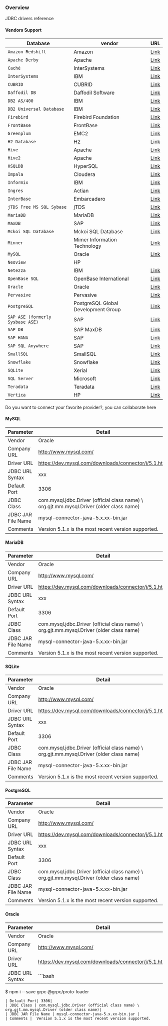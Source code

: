 ### Overview

JDBC drivers reference

#### Vendors Support

| Database          | vendor | URL|
|------------------|-------------|-------------|
| `Amazon Redshift`| Amazon | [Link](http://docs.aws.amazon.com/redshift/latest/mgmt/configure-jdbc-connection.html) |
| `Apache Derby`| Apache | [Link](http://db.apache.org/derby/derby_downloads.html) |
| `Caché`| InterSystems | [Link](http://www.cachemonitor.de/intersystems-documentation/cache-jdbc-driver) |
| `InterSystems`| IBM | [Link](https://share.pentafile.com) |
| `CUBRID`| CUBRID | [Link](http://www.cubrid.org/?mid=downloads&item=jdbc_driver) |
| `Daffodil DB`| Daffodil Software	 | [Link](https://share.pentafile.com) |
| `DB2 AS/400`| IBM | [Link](https://www-03.ibm.com/systems/power/software/i/toolbox/downloads.html)|
| `DB2 Universal Database`| IBM | [Link](http://www-01.ibm.com/support/docview.wss?uid=swg21363866) |
| `Firebird`| Firebird Foundation	| [Link](http://www.firebirdsql.org/en/jdbc-driver/) |
| `FrontBase`| FrontBase | [Link](http://www.frontbase.com/cgi-bin/WebObjects/FBWebSite) |
| `Greenplum`| EMC2 | [Link](http://jdbc.postgresql.org/download.html) |
| `H2 Database`| H2 | [Link](http://www.h2database.com/) |
| `Hive`| Apache | [Link](http://hive.apache.org/) |
| `Hive2`| Apache | [Link](http://hive.apache.org/) |
| `HSQLDB`| HyperSQL | [Link](http://sourceforge.net/projects/hsqldb/) |
| `Impala`| Cloudera | [Link](https://www.cloudera.com/documentation.html) |
| `Informix`| IBM | [Link](https://www-01.ibm.com/software/data/informix/) |
| `Ingres`| Actian | [Link](http://esd.actian.com/product/drivers/JDBC/java) |
| `InterBase`| Embarcadero | [Link](http://edn.embarcadero.com/) |
| `jTDS Free MS SQL Sybase`| jTDS | [Link](http://jtds.sourceforge.net/) |
| `MariaDB`| MariaDB | [Link](https://downloads.mariadb.org/connector-java/) |
| `MaxDB`| SAP | [Link](http://maxdb.sap.com/) |
| `Mckoi SQL Database`| Mckoi SQL Database | [Link](http://www.mckoi.com/originalmckoisql/index.html) |
| `Minner`| Mimer Information Technology | [Link](http://www.mimer.com/) |
| `MySQL`| Oracle | [Link](https://dev.mysql.com/downloads/connector/j/5.1.html) |
| `Neoview`| HP |  |
| `Netezza`| IBM | [Link](http://www.netezza.com/) |
| `OpenBase SQL`| OpenBase International	 | [Link](http://www.openbase.com/index.php/products/downloads) |
| `Oracle`| Oracle | [Link](http://www.oracle.com/technetwork/database/features/jdbc/index.html) |
| `Pervasive`| Pervasive | [Link](http://www.pervasivedb.com/download/Pages/PDBDownloads.aspx) |
| `PostgreSQL`| PostgreSQL Global Development Group		 | [Link](http://jdbc.postgresql.org/) |
| `SAP ASE (formerly Sysbase ASE)`| SAP	 | [Link](https://support.sap.com/swdc) |
| `SAP DB`| SAP MaxDB	 | [Link](https://support.sap.com/software.html) |
| `SAP HANA`| SAP	 | [Link](http://help.sap.com/hana) |
| `SAP SQL Anywhere`| SAP	 | [Link](https://support.sap.com/software.html) |
| `SmallSQL`| SmallSQL	 | [Link](http://www.smallsql.de/download.html) |
| `Snowflake`| Snowflake	 | [Link](https://repo1.maven.org/maven2/net/snowflake/snowflake-jdbc) |
| `SQLite`| Xerial	 | [Link](http://www.xerial.org/trac/Xerial/wiki/SQLiteJDBC) |
| `SQL Server`| Microsoft	 | [Link](http://msdn.microsoft.com/en-us/sqlserver/aa937724.aspx) |
| `Teradata`| Teradata	 | [Link](http://downloads.teradata.com/download/connectivity/jdbc-driver) |
| `Vertica`| HP	 | [Link](http://www.vertica.com/) |


Do you want to connect your favorite provider?, you can collaborate here


#### MySQL

| Parameter | Detail |
|------------------|------------------|
| Vendor | Oracle  |
| Company URL | http://www.mysql.com/  |
| Driver URL | https://dev.mysql.com/downloads/connector/j/5.1.html  |
|JDBC URL Syntax| xxx|
| Default Port| 3306|
| JDBC Class | com.mysql.jdbc.Driver (official class name) \ org.gjt.mm.mysql.Driver (older class name)|
| JDBC JAR File Name | mysql-connector-java-5.x.xx-bin.jar | 
| Comments |  Version 5.1.x is the most recent version supported.

#### MariaDB

| Parameter | Detail |
|------------------|------------------|
| Vendor | Oracle  |
| Company URL | http://www.mysql.com/  |
| Driver URL | https://dev.mysql.com/downloads/connector/j/5.1.html  |
|JDBC URL Syntax| xxx|
| Default Port| 3306|
| JDBC Class | com.mysql.jdbc.Driver (official class name) \ org.gjt.mm.mysql.Driver (older class name)|
| JDBC JAR File Name | mysql-connector-java-5.x.xx-bin.jar | 
| Comments |  Version 5.1.x is the most recent version supported.

#### SQLite

| Parameter | Detail |
|------------------|------------------|
| Vendor | Oracle  |
| Company URL | http://www.mysql.com/  |
| Driver URL | https://dev.mysql.com/downloads/connector/j/5.1.html  |
|JDBC URL Syntax| xxx|
| Default Port| 3306|
| JDBC Class | com.mysql.jdbc.Driver (official class name) \ org.gjt.mm.mysql.Driver (older class name)|
| JDBC JAR File Name | mysql-connector-java-5.x.xx-bin.jar | 
| Comments |  Version 5.1.x is the most recent version supported.

#### PostgreSQL

| Parameter | Detail |
|------------------|------------------|
| Vendor | Oracle  |
| Company URL | http://www.mysql.com/  |
| Driver URL | https://dev.mysql.com/downloads/connector/j/5.1.html  |
|JDBC URL Syntax| xxx|
| Default Port| 3306|
| JDBC Class | com.mysql.jdbc.Driver (official class name) \ org.gjt.mm.mysql.Driver (older class name)|
| JDBC JAR File Name | mysql-connector-java-5.x.xx-bin.jar | 
| Comments |  Version 5.1.x is the most recent version supported.

#### Oracle

| Parameter | Detail |
|------------------|------------------|
| Vendor | Oracle  |
| Company URL | http://www.mysql.com/  |
| Driver URL | https://dev.mysql.com/downloads/connector/j/5.1.html  |
|JDBC URL Syntax | ```bash
$ npm i --save grpc @grpc/proto-loader
``` |
| Default Port| 3306|
| JDBC Class | com.mysql.jdbc.Driver (official class name) \ org.gjt.mm.mysql.Driver (older class name)|
| JDBC JAR File Name | mysql-connector-java-5.x.xx-bin.jar | 
| Comments |  Version 5.1.x is the most recent version supported.